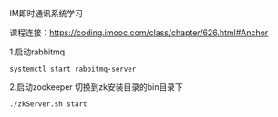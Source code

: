 IM即时通讯系统学习

课程连接：https://coding.imooc.com/class/chapter/626.html#Anchor


1.启动rabbitmq
```
systemctl start rabbitmq-server
```

2.启动zookeeper
切换到zk安装目录的bin目录下
```
./zkServer.sh start
```
